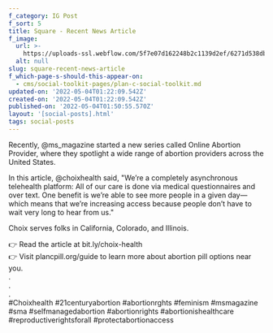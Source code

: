 ```yaml
---
f_category: IG Post
f_sort: 5
title: Square - Recent News Article
f_image:
  url: >-
    https://uploads-ssl.webflow.com/5f7e07d162248b2c1139d2ef/6271d538db084d21b87162ab_5%20-%20Ms.%20Mag%20Choix.jpg
  alt: null
slug: square-recent-news-article
f_which-page-s-should-this-appear-on:
  - cms/social-toolkit-pages/plan-c-social-toolkit.md
updated-on: '2022-05-04T01:22:09.542Z'
created-on: '2022-05-04T01:22:09.542Z'
published-on: '2022-05-04T01:50:55.570Z'
layout: '[social-posts].html'
tags: social-posts
---
```


Recently, @ms\_magazine started a new series called Online Abortion Provider, where they spotlight a wide range of abortion providers across the United States.

In this article, @choixhealth said, "We’re a completely asynchronous telehealth platform: All of our care is done via medical questionnaires and over text. One benefit is we’re able to see more people in a given day—which means that we’re increasing access because people don’t have to wait very long to hear from us."

Choix serves folks in California, Colorado, and Illinois.

👉 Read the article at bit.ly/choix-health  
👉 Visit plancpill.org/guide to learn more about abortion pill options near you.  
.  
.  
.  
#Choixhealth #21centuryabortion #abortionrghts #feminism #msmagazine #sma #selfmanagedabortion #abortionrights #abortionishealthcare #reproductiverightsforall #protectabortionaccess
